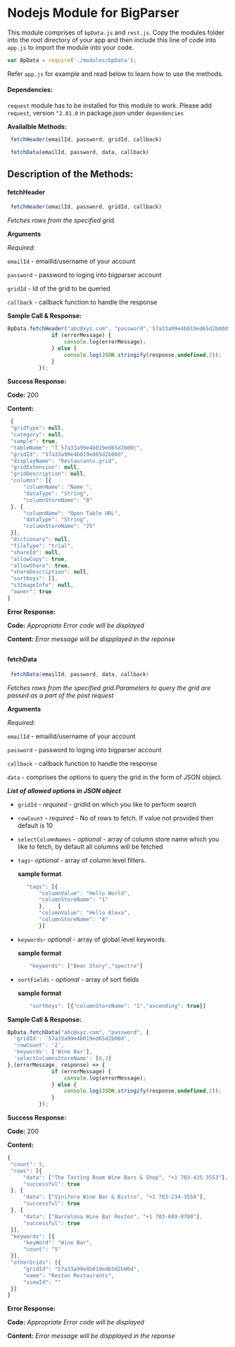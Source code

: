 # Nodejs Module for BigParser

This module comprises of `bpData.js` and `rest.js`. Copy the modules folder into the root directory of your app and then include this line of code into `app.js` to import the module into your code.
```javascript 
var BpData = require('./modules/bpData');
``` 
Refer `app.js` for example and read below to learn how to use the methods.
#### Dependencies:
`request` module has to be installed for this module to work. Please add `request`, version `^2.81.0` in package.json under `dependencies`

**Availalble Methods:**
```javascript
 fetchHeader(emailId, password, gridId, callback)
```
```javascript
 fetchData(emailId, password, data, callback)
```
## Description of the Methods:


#### fetchHeader

```javascript
 fetchHeader(emailId, password, gridId, callback)
```
*Fetches rows from the specified grid.*

**Arguments**

*Required:*
 
   `emailId` - emailId/username of your account
   
   `password` - password to loging into bigparser account
   
   `gridId` - Id of the grid to be queried
   
   `callback` - callback function to handle the response
      
**Sample Call & Response:**

  ```javascript
  BpData.fetchHeader("abc@xyz.com", "password",'57a33a99e4b019ed65d2b00d',(errorMessage, response) => {
                if (errorMessage) {
                    console.log(errorMessage);
                } else {
                    console.log(JSON.stringify(response,undefined,2));
                }
            });
 ``` 
**Success Response:**

   **Code:** 200
   
   **Content:**  
   ```javascript
    {
    "gridType": null,
    "category": null,
    "sample": true,
    "tableName": "T_57a33a99e4b019ed65d2b00c",
    "gridId": "57a33a99e4b019ed65d2b00d",
    "displayName": "Restaurants.grid",
    "gridExtension": null,
    "gridDescription": null,
    "columns": [{
        "columnName": "Name ",
        "dataType": "String",
        "columnStoreName": "0"
    }, {
        "columnName": "Open Table URL",
        "dataType": "String",
        "columnStoreName": "25"
    }],
    "dictionary": null,
    "fileType": "trial",
    "shareId": null,
    "allowCopy": true,
    "allowShare": true,
    "shareDescription": null,
    "sortKeys": [],
    "s3ImageInfo": null,
    "owner": true
}
   ```
   **Error Response:**
   
   **Code:** *Appropriate Error code will be displayed*
   
   **Content:** *Error message will be dispplayed in the reponse*
##   
#### fetchData
```java
 fetchData(emailId, password, data, callback)
```
*Fetches rows from the specified grid.Parameters to query the grid are passed as a part of the post request*

**Arguments**

*Required:*
 
   `emailId` - emailId/username of your account
   
   `password` - password to loging into bigparser account
   
   `callback` - callback function to handle the response
   
   `data` - comprises the options to query the grid in the form of JSON object.
   
  
   ***List of allowed options in JSON object***
   
* `gridId` - *required* - gridId on which you like to perform search

* `rowCount`	- *required* - No of rows to fetch. If value not provided then default is 10

* `selectColumnNames` - *optional* - array of column store name which you like to fetch, by default all columns will be fetched

* `tags`-	*optional* - array of column level filters. 

	**sample format**

```javascript
      "tags": [{
          "columnValue": "Hello World",
          "columnStoreName": "1"
          },	{
          "columnValue": "Hello Alexa",
          "columnStoreName": "4"
          }]
```
* `keywords`- *optional* - array of global level keywords.

	**sample format**
 
 ```javascript
		"keywords": ["Bear Story","spectre"]
 ```

* `sortFields` - *optional* - array of sort fields
    
	 **sample format**
 ```javascript
		"sortKeys": [{"columnStoreName": "1","ascending": true}]
 ```

**Sample Call & Response:**

  ```javascript
BpData.fetchData("abc@xyz.com", "password", {
    'gridId': '57a33a99e4b019ed65d2b00d',
    'rowCount': '2',
    'keywords': ['Wine Bar'],
    'selectColumnsStoreName': [0,3]
},(errorMessage, response) => {
                if (errorMessage) {
                    console.log(errorMessage);
                } else {
                    console.log(JSON.stringify(response,undefined,2));
                }
            });
 ``` 
**Success Response:**

   **Code:** 200
   
   **Content:**  
   ```javascript
   {
    "count": 5,
    "rows": [{
        "data": ["The Tasting Room Wine Bars & Shop", "+1 703-435-3553"],
        "successful": true
    }, {
        "data": ["Vinifera Wine Bar & Bistro", "+1 703-234-3550"],
        "successful": true
    }, {
        "data": ["Barcelona Wine Bar Reston", "+1 703-689-0700"],
        "successful": true
    }],
    "keywords": [{
        "keyWord": "Wine Bar",
        "count": "5"
    }],
    "otherGrids": [{
        "gridId": "57a33a99e4b019ed65d2b00d",
        "name": "Reston Restaurants",
        "viewId": ""
    }]
}
```
  **Error Response:**
   
   **Code:** *Appropriate Error code will be displayed*
   
   **Content:** *Error message will be dispplayed in the reponse*
##
